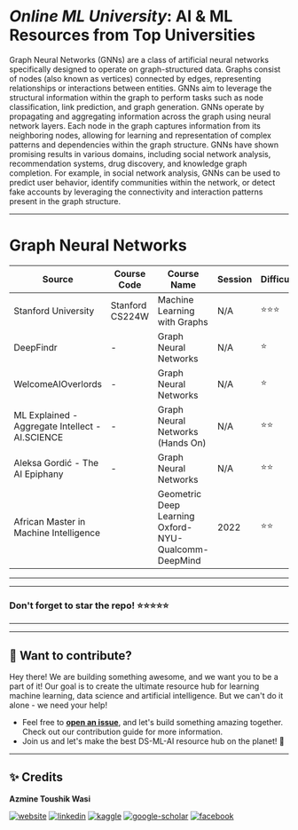 # ***Online ML University***: **AI & ML Resources from Top Universities**
Graph Neural Networks (GNNs) are a class of artificial neural networks specifically designed to operate on graph-structured data. Graphs consist of nodes (also known as vertices) connected by edges, representing relationships or interactions between entities. GNNs aim to leverage the structural information within the graph to perform tasks such as node classification, link prediction, and graph generation. GNNs operate by propagating and aggregating information across the graph using neural network layers. Each node in the graph captures information from its neighboring nodes, allowing for learning and representation of complex patterns and dependencies within the graph structure. GNNs have shown promising results in various domains, including social network analysis, recommendation systems, drug discovery, and knowledge graph completion. For example, in social network analysis, GNNs can be used to predict user behavior, identify communities within the network, or detect fake accounts by leveraging the connectivity and interaction patterns present in the graph structure.




---


# **Graph Neural Networks**

| Source | Course Code | Course Name | Session | Difficulty | URL |
| --- | --- | --- | --- | --- | --- |
| Stanford University| Stanford CS224W | Machine Learning with Graphs | N/A | ⭐⭐⭐ | [Youtube](https://youtube.com/watch?v=JAB_plj2rbA&list=PLoROMvodv4rPLKxIpqhjhPgdQy7imNkDn&pp=iAQB) |
| DeepFindr| - | Graph Neural Networks| N/A | ⭐ | [Youtube](https://www.youtube.com/watch?v=fOctJB4kVlM&list=PLV8yxwGOxvvoNkzPfCx2i8an--Tkt7O8Z) |
| WelcomeAIOverlords | - | Graph Neural Networks| N/A | ⭐ | [Youtube](https://www.youtube.com/playlist?list=PLSgGvve8UweGx4_6hhrF3n4wpHf_RV76_) |
| ML Explained - Aggregate Intellect - AI.SCIENCE | - | Graph Neural Networks (Hands On)| N/A | ⭐⭐ | [Youtube](https://www.youtube.com/playlist?list=PLB1nTQo4_y6sfLtCrGAKG_l7xOHjtYqBk) |
| Aleksa Gordić - The AI Epiphany | - | Graph Neural Networks | N/A | ⭐⭐ | [Youtube](https://www.youtube.com/playlist?list=PLBoQnSflObckArGNhOcNg7lQG_f0ZlHF5) |
| African Master in Machine Intelligence | | Geometric Deep Learning Oxford-NYU-Qualcomm-DeepMind                   |   2022   | ⭐⭐ | [Youtube](https://www.youtube.com/playlist?list=PLLHTzKZzVU9e6xUfG10TkTWApKSZCzuBI) |





---
---

### Don't forget to **star** the repo! ⭐⭐⭐⭐⭐

---
---

## 👋 **Want to contribute?**

Hey there! We are building something awesome, and we want you to be a part of it! Our goal is to create the ultimate resource hub for learning machine learning, data science and artificial intelligence. But we can't do it alone - we need your help!
- Feel free to [**open an issue**](https://github.com/azminewasi/awsome-ml-courses-from-topuniversities/issues/new?assignees=&labels=&projects=&template=new-resource-addition-request.md&title=), and let's build something amazing together. Check out our contribution guide for more information.
- Join us and let's make the best DS-ML-AI resource hub on the planet! 🚀

---

## ✨ **Credits**
**Azmine Toushik Wasi**

 [![website](https://img.shields.io/badge/-Website-blue?style=flat-square&logo=rss&color=1f1f15)](https://azminewasi.github.io) 
 [![linkedin](https://img.shields.io/badge/LinkedIn-%320beff?style=flat-square&logo=linkedin&color=1f1f18)](https://www.linkedin.com/in/azmine-toushik-wasi/) 
 [![kaggle](https://img.shields.io/badge/Kaggle-%2320beff?style=flat-square&logo=kaggle&color=1f1f1f)](https://www.kaggle.com/azminetoushikwasi) 
 [![google-scholar](https://img.shields.io/badge/Google%20Scholar-%2320beff?style=flat-square&logo=google-scholar&color=1f1f18)](https://scholar.google.com/citations?user=X3gRvogAAAAJ&hl=en) 
 [![facebook](https://img.shields.io/badge/Facebook-%2320beff?style=flat-square&logo=facebook&color=1f1f15)](https://www.facebook.com/cholche.gari.zatrabari/)
